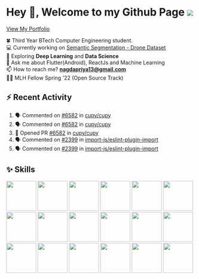 # Hey 👋, Welcome to my Github Page ![](https://komarev.com/ghpvc/?username=pri1311&color=green)

[View My Portfolio](https://priyanagda.in)

🍀 Third Year BTech Computer Engineering student.<br/>
💻 Currently working on [Semantic Segmentation - Drone Dataset](https://github.com/pri1311/Aerial-Semantic-Segmentation-Drone-Dataset)<br/>
🌱 Exploring **Deep Learning** and **Data Science**<br/>
💬 Ask me about Flutter(Android), ReactJs and Machine Learning<br/>
📫 How to reach me? **nagdapriya13@gmail.com**<br/>
👩‍💼 MLH Fellow Spring '22 (Open Source Track)


## ⚡ Recent Activity
<!--START_SECTION:activity-->
1. 🗣 Commented on [#6582](https://github.com/cupy/cupy/issues/6582) in [cupy/cupy](https://github.com/cupy/cupy)
2. 🗣 Commented on [#6582](https://github.com/cupy/cupy/issues/6582) in [cupy/cupy](https://github.com/cupy/cupy)
3. 💪 Opened PR [#6582](https://github.com/cupy/cupy/pull/6582) in [cupy/cupy](https://github.com/cupy/cupy)
4. 🗣 Commented on [#2399](https://github.com/import-js/eslint-plugin-import/issues/2399) in [import-js/eslint-plugin-import](https://github.com/import-js/eslint-plugin-import)
5. 🗣 Commented on [#2399](https://github.com/import-js/eslint-plugin-import/issues/2399) in [import-js/eslint-plugin-import](https://github.com/import-js/eslint-plugin-import)
<!--END_SECTION:activity-->


## ✨ Skills
<img height = "80px" src="https://github.com/yurijserrano/Github-Profile-Readme-Logos/blob/master/others/html.svg"></img>
<img height = "80px" src="https://github.com/yurijserrano/Github-Profile-Readme-Logos/blob/master/others/css.svg" /> 
<img height = "80px" src="https://github.com/yurijserrano/Github-Profile-Readme-Logos/blob/master/programming%20languages/javascript.svg" />
<img height = "80px" src="https://github.com/yurijserrano/Github-Profile-Readme-Logos/blob/master/frameworks/nodejs.svg" />
<img height = "80px" src="https://github.com/yurijserrano/Github-Profile-Readme-Logos/blob/master/text%20editors/vscode.svg" />
<img height = "80px" src="https://github.com/yurijserrano/Github-Profile-Readme-Logos/blob/master/cloud/github.svg" />
<img height = "80px" src="https://github.com/yurijserrano/Github-Profile-Readme-Logos/blob/master/databases/mongodb.svg" />
<img height = "80px" src="https://github.com/yurijserrano/Github-Profile-Readme-Logos/blob/master/cloud/firebase.svg" />
<img height = "80px" src="https://github.com/yurijserrano/Github-Profile-Readme-Logos/blob/master/others/git.svg"></img>
<img height = "80px" src="https://github.com/yurijserrano/Github-Profile-Readme-Logos/blob/master/frameworks/android.svg" /> 
<img height = "80px" src="https://github.com/yurijserrano/Github-Profile-Readme-Logos/blob/master/programming%20languages/c.svg" />
<img height = "80px" src="https://github.com/yurijserrano/Github-Profile-Readme-Logos/blob/master/programming%20languages/c++.svg" />
<img height = "80px" src="https://github.com/yurijserrano/Github-Profile-Readme-Logos/blob/master/programming%20languages/dart.svg" />
<img height = "80px" src="https://github.com/yurijserrano/Github-Profile-Readme-Logos/blob/master/frameworks/boostrap.svg" />
<img height = "80px" src="https://github.com/yurijserrano/Github-Profile-Readme-Logos/blob/master/frameworks/react.svg" />
<img height = "80px" src="https://github.com/yurijserrano/Github-Profile-Readme-Logos/blob/master/frameworks/flask.svg" />
<img height = "80px" src="https://github.com/yurijserrano/Github-Profile-Readme-Logos/blob/master/programming%20languages/python.svg" />
<img height = "80px" src="https://github.com/yurijserrano/Github-Profile-Readme-Logos/blob/master/programming%20languages/typescript.svg" />
